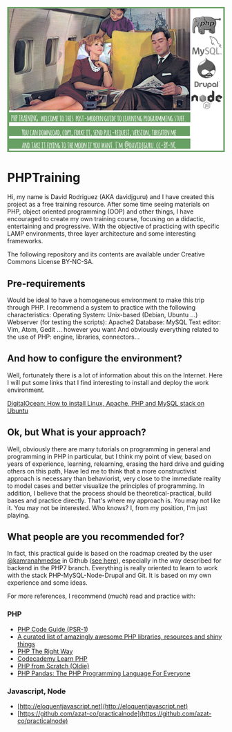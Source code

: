 ![PHPTraining image](/media/PHPTraining_Image.png)

# PHPTraining
Hi, my name is David Rodriguez (AKA davidjguru) and I have created this project as a free training resource.
After some time seeing materials on PHP, object oriented programming (OOP) and other things, I have encouraged to create my own training course, focusing on a didactic, entertaining and progressive. With the objective of practicing with specific LAMP environments, three layer architecture and some interesting frameworks.

The following repository and its contents are available under Creative Commons License BY-NC-SA.


## Pre-requirements

Would be ideal to have a homogeneous environment to make this trip through PHP. I recommend a system to practice with the following characteristics:
Operating System: Unix-based (Debian, Ubuntu ...)
Webserver (for testing the scripts): Apache2
Database: MySQL
Text editor: Vim, Atom, Gedit ... however you want
And obviously everything related to the use of PHP: engine, libraries, connectors...

## And how to configure the environment?

Well, fortunately there is a lot of information about this on the Internet. Here I will put some links that I find interesting to install and deploy the work environment.

[DigitalOcean: How  to install Linux, Apache, PHP and MySQL stack on Ubuntu](https://www.digitalocean.com/community/tutorials/how-to-install-linux-apache-mysql-php-lamp-stack-on-ubuntu-16-04)


## Ok, but What is your approach?

Well, obviously there are many tutorials on programming in general and programming in PHP in particular, but I think my point of view, based on years of experience, learning, relearning, erasing the hard drive and guiding others on this path, Have led me to think that a more constructivist approach is necessary than behaviorist, very close to the immediate reality to model cases and better visualize the principles of programming. In addition, I believe that the process should be theoretical-practical, build bases and practice directly. That's where my approach is.
You may not like it. You may not be interested. Who knows? I, from my position, I'm just playing.

## What people are you recommended for?

In fact, this practical guide is based on the roadmap created by the user [@kamranahmedse](https://github.com/kamranahmedse) in Github ([see here](https://github.com/kamranahmedse/developer-roadmap)), especially in the way described for backend in the PHP7 branch. Everything is really oriented to learn to work with the stack PHP-MySQL-Node-Drupal and Git. It is based on my own experience and some ideas.

For more references, I recommend (much) read and practice with:

### PHP

* [PHP Code Guide (PSR-1)](https://github.com/pipocadigital/php)
* [A curated list of amazingly awesome PHP libraries, resources and shiny things](https://github.com/ziadoz/awesome-php)
* [PHP The Right Way](http://www.phptherightway.com)
* [Codecademy Learn PHP](https://www.codecademy.com/learn/php)
* [PHP from Scratch (Oldie)](https://code.tutsplus.com/articles/25-resources-to-get-you-started-with-php-from-scratch--net-2223)
* [PHP Pandas: The PHP Programming Language For Everyone](https://daylerees.com/php-pandas/)


### Javascript, Node

* [http://eloquentjavascript.net](http://eloquentjavascript.net)
* [https://github.com/azat-co/practicalnode](https://github.com/azat-co/practicalnode)
